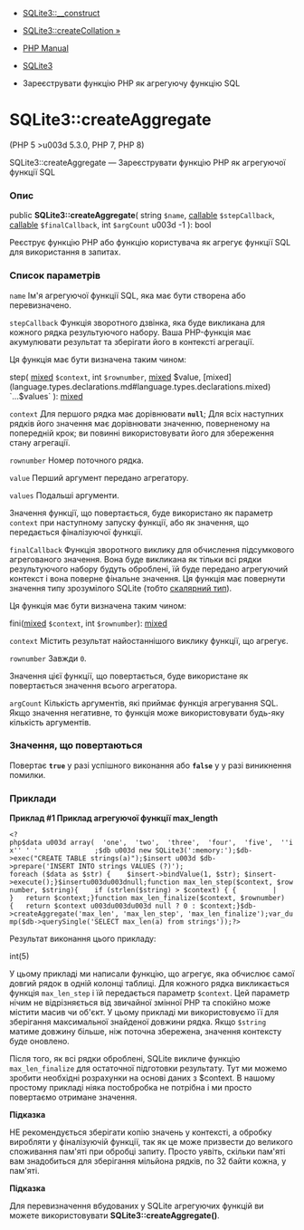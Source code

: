 - [SQLite3::\_\_construct](sqlite3.construct.md)
- [SQLite3::createCollation »](sqlite3.createcollation.md)

- [PHP Manual](index.md)
- [SQLite3](class.sqlite3.md)
- Зареєструвати функцію PHP як агрегуючу функцію SQL

# SQLite3::createAggregate

(PHP 5 \>u003d 5.3.0, PHP 7, PHP 8)

SQLite3::createAggregate — Зареєструвати функцію PHP як
агрегуючої функції SQL

### Опис

public **SQLite3::createAggregate**(
string `$name`,
[callable](language.types.callable.md) `$stepCallback`,
[callable](language.types.callable.md) `$finalCallback`,
int `$argCount` u003d -1
): bool

Реєструє функцію PHP або функцію користувача як
агрегує функції SQL для використання в запитах.

### Список параметрів

`name`
Ім'я агрегуючої функції SQL, яка має бути створена або
перевизначено.

`stepCallback`
Функція зворотного дзвінка, яка буде викликана для кожного рядка
результуючого набору. Ваша PHP-функція має акумулювати результат
та зберігати його в контексті агрегації.

Ця функція має бути визначена таким чином:

step(
[mixed](language.types.declarations.md#language.types.declarations.mixed)
`$context`,
int `$rownumber`,
[mixed](language.types.declarations.md#language.types.declarations.mixed)
$value,
[mixed](language.types.declarations.md#language.types.declarations.mixed)
`...$values`
):
[mixed](language.types.declarations.md#language.types.declarations.mixed)

`context`
Для першого рядка має дорівнювати **`null`**; Для всіх наступних
рядків його значення має дорівнювати значенню, поверненому на
попередній крок; ви повинні використовувати його для збереження стану
агрегації.

`rownumber`
Номер поточного рядка.

`value`
Перший аргумент передано агрегатору.

`values`
Подальші аргументи.

Значення функції, що повертається, буде використано як параметр `context`
при наступному запуску функції, або як значення, що передається
фіналізуючої функції.

`finalCallback`
Функція зворотного виклику для обчислення підсумкового агрегованого
значення. Вона буде викликана як тільки всі рядки результуючого набору
будуть оброблені, їй буде передано агрегуючий контекст і вона поверне
фінальне значення. Ця функція має повернути значення типу
зрозумілого SQLite (тобто [скалярний тип](language.types.intro.md)).

Ця функція має бути визначена таким чином:

fini([mixed](language.types.declarations.md#language.types.declarations.mixed)
`$context`, int `$rownumber`):
[mixed](language.types.declarations.md#language.types.declarations.mixed)

`context`
Містить результат найостаннішого виклику функції, що агрегує.

`rownumber`
Завжди `0`.

Значення цієї функції, що повертається, буде використане як повертається
значення всього агрегатора.

`argCount`
Кількість аргументів, які приймає функція агрегування SQL. Якщо
значення негативне, то функція може використовувати будь-яку кількість
аргументів.

### Значення, що повертаються

Повертає **`true`** у разі успішного виконання або **`false`** у
у разі виникнення помилки.

### Приклади

**Приклад #1 Приклад агрегуючої функції max_length**

` <?php$data u003d array(  'one',  'two',  'three',  'four',  'five',  ''ix'' ' '              ;$db u003d new SQLite3(':memory:');$db->exec("CREATE TABLE strings(a)");$insert u003d $db->prepare('INSERT INTO strings VALUES (?)'); foreach ($data as $str) {    $insert->bindValue(1, $str); $insert->execute();}$insertu003du003dnull;function max_len_step($context, $rownumber, $string){    if (strlen($string) > $context) { {         | }   return $context;}function max_len_finalize($context, $rownumber){   return $context u003du003du003d null ? 0 : $context;}$db->createAggregate('max_len', 'max_len_step', 'max_len_finalize');var_dump($db->querySingle('SELECT max_len(a) from strings'));?> `

Результат виконання цього прикладу:

int(5)

У цьому прикладі ми написали функцію, що агрегує, яка обчислює самої
довгий рядок в одній колонці таблиці. Для кожного рядка викликається
функція `max_len_step` і їй передається параметр `$context`. Цей
параметр нічим не відрізняється від звичайної змінної PHP та спокійно може
містити масив чи об'єкт. У цьому прикладі ми використовуємо її для
зберігання максимальної знайденої довжини рядка. Якщо `$string` матиме
довжину більше, ніж поточна збережена, значення контексту буде
оновлено.

Після того, як всі рядки оброблені, SQLite викличе функцію
`max_len_finalize` для остаточної підготовки результату. Тут ми
можемо зробити необхідні розрахунки на основі даних з $context. В
нашому простому прикладі ніяка постобробка не потрібна і ми просто
повертаємо отримане значення.

**Підказка**

НЕ рекомендується зберігати копію значень у контексті, а обробку
виробляти у фіналізуючій функції, так як це може призвести до
великого споживання пам'яті при обробці запиту. Просто уявіть,
скільки пам'яті вам знадобиться для зберігання мільйона рядків, по 32 байти
кожна, у пам'яті.

**Підказка**

Для перевизначення вбудованих у SQLite агрегуючих функцій ви можете
використовувати **SQLite3::createAggregate()**.
